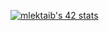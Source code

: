 [![mlektaib's 42 stats](https://badge.mediaplus.ma/greenbinary/mlektaib)](https://github.com/5N0023/5N0023)
